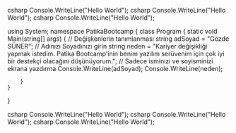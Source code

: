 csharp 
Console.WriteLine("Hello World");
csharp 
Console.WriteLine("Hello World");
csharp 
Console.WriteLine("Hello World");

using System;
namespace PatikaBootcamp
{
    class Program
    {
        static void Main(string[] args)
        {
            // Değişkenlerin tanımlanması
            string adSoyad = "Gözde SÜNER"; // Adınızı Soyadınızı girin
            string neden = "Kariyer değişikliği yapmak istedim. Patika Bootcamp'inin benim yazılım serüvenim için çok iyi bir destekçi olacağını düşünüyorum."; 
            // Sadece isminizi ve soyisminizi ekrana yazdırma
            Console.WriteLine(adSoyad);
            Console.WriteLine(neden);
           
            
        }
    }
}

csharp 
Console.WriteLine("Hello World");
csharp 
Console.WriteLine("Hello World");
csharp 
Console.WriteLine("Hello World");
























